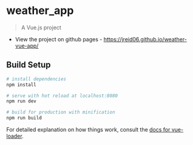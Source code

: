 # weather_app

> A Vue.js project

- View the project on github pages - https://jreid06.github.io/weather-vue-app/

## Build Setup

``` bash
# install dependencies
npm install

# serve with hot reload at localhost:8080
npm run dev

# build for production with minification
npm run build
```

For detailed explanation on how things work, consult the [docs for vue-loader](http://vuejs.github.io/vue-loader).
